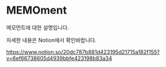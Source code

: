 # MEMOment
메모먼트에 대한 설명입니다.

자세한 내용은 Notion에서 확인바랍니다.

https://www.notion.so/20dc787b881d423195d21715a182f155?v=6ef66738605d4939bbfe423198b83a34
